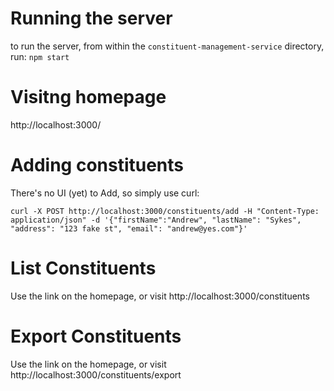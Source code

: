 # Running the server
to run the server, from within the `constituent-management-service` directory, run:
```npm start```

# Visitng homepage
http://localhost:3000/

# Adding constituents
There's no UI (yet) to Add, so simply use curl:

```curl -X POST http://localhost:3000/constituents/add -H "Content-Type: application/json" -d '{"firstName":"Andrew", "lastName": "Sykes", "address": "123 fake st", "email": "andrew@yes.com"}'```

# List Constituents
Use the link on the homepage, or visit http://localhost:3000/constituents

# Export Constituents
Use the link on the homepage, or visit http://localhost:3000/constituents/export
